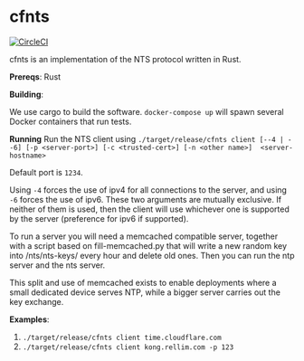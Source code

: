 # cfnts

[![CircleCI](https://circleci.com/gh/cloudflare/cfnts.svg?style=svg)](https://circleci.com/gh/cloudflare/cfnts)

cfnts is an implementation of the NTS protocol written in Rust.

**Prereqs**:
Rust

**Building**:

We use cargo to build the software. `docker-compose up` will spawn several Docker containers that run tests.

**Running**
Run the NTS client using `./target/release/cfnts client [--4 | --6] [-p <server-port>] [-c <trusted-cert>] [-n <other name>]  <server-hostname>`

Default port is `1234`. 

Using `-4` forces the use of ipv4 for all connections to the server, and using `-6` forces the use of ipv6. 
These two arguments are mutually exclusive. If neither of them is used, then the client will use whichever one
is supported by the server (preference for ipv6 if supported).

To run a server you will need a memcached compatible server, together with a script based on fill-memcached.py that will write
a new random key into /nts/nts-keys/ every hour and delete old ones. Then you can run the ntp server and the nts server.

This split and use of memcached exists to enable deployments where a small dedicated device serves NTP, while a bigger server carries
out the key exchange.

**Examples**:

1. `./target/release/cfnts client time.cloudflare.com`
2. `./target/release/cfnts client kong.rellim.com -p 123`
